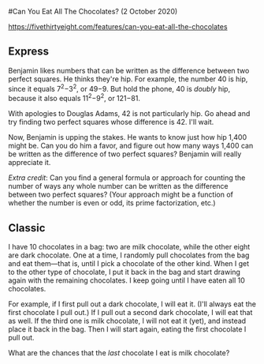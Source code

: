 #Can You Eat All The Chocolates? (2 October 2020)

https://fivethirtyeight.com/features/can-you-eat-all-the-chocolates

## Express

Benjamin likes numbers that can be written as the difference between two perfect squares. He thinks they're hip.
For example, the number 40 is hip, since it equals 7<sup>2</sup>−3<sup>2</sup>, or 49−9.
But hold the phone, 40 is *doubly* hip, because it also equals 11<sup>2</sup>−9<sup>2</sup>, or 121−81.

With apologies to Douglas Adams, 42 is not particularly hip.
Go ahead and try finding two perfect squares whose difference is 42. I'll wait.

Now, Benjamin is upping the stakes. He wants to know just how hip 1,400 might be.
Can you do him a favor, and figure out how many ways 1,400 can be written as the difference of two perfect squares?
Benjamin will really appreciate it.

*Extra credit*: Can you find a general formula or approach for counting the number of ways any whole number can be written as the difference between two perfect squares?
(Your approach might be a function of whether the number is even or odd, its prime factorization, etc.)

## Classic

I have 10 chocolates in a bag: two are milk chocolate, while the other eight are dark chocolate.
One at a time, I randomly pull chocolates from the bag and eat them—that is, until I pick a chocolate of the other kind.
When I get to the other type of chocolate, I put it back in the bag and start drawing again with the remaining chocolates.
I keep going until I have eaten all 10 chocolates.

For example, if I first pull out a dark chocolate, I will eat it.
(I'll always eat the first chocolate I pull out.)
If I pull out a second dark chocolate, I will eat that as well.
If the third one is milk chocolate, I will not eat it (yet), and instead place it back in the bag.
Then I will start again, eating the first chocolate I pull out.

What are the chances that the *last* chocolate I eat is milk chocolate?

